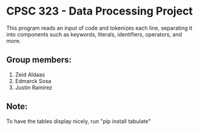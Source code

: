# CPSC 323 - Data Processing Project
This program reads an input of code and tokenizes each line, separating it into components such as keywords, literals, identifiers, operators, and more.

## Group members:
1. Zeid Aldaas
2. Edmarck Sosa
3. Justin Ramirez

## Note:
To have the tables display nicely, run "pip install tabulate"
